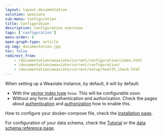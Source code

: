 ```yaml
---
layout: layout-documentation
solution: weaviate
sub-menu: Configuration
title: Configuration
description: Configuration overview
tags: ['configuration']
menu-order: 0
open-graph-type: article
og-img: documentation.jpg
toc: false
redirect_from:
    - /documentation/weaviate/current/configuration/index.html
    - /documentation/weaviate/current/configuration/
    - /documentation/weaviate/current/setup/health_check.html
---
```


When setting up a Weaviate instance, by default, it will by default:
- With the [vector index type](./vector-index-type.html) `hnsw`. This will be configurable soon.
- Without any form of authentication and authorization. Check the pages about [authentication](./authentication.html) and [authorization](./authorization.html) how to enable this.

How to configure your docker-compose file, check the [Installation page](../getting-started/installation.html#docker-compose).

For configuration of your data schema, check the [Tutorial](../tutorials/how-to-create-a-schema.html) or the [data schema reference page](../data-schema/schema-configuration.html).
